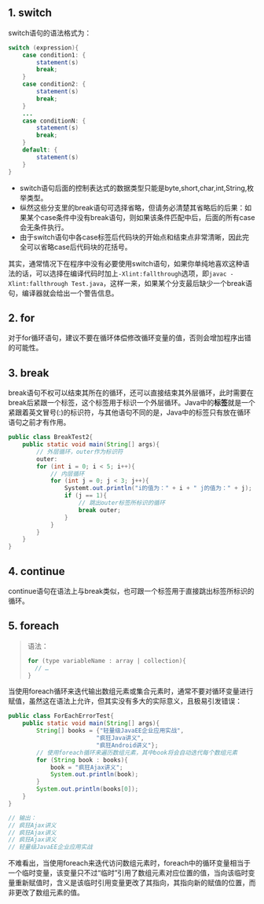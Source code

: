 ## 1. switch

switch语句的语法格式为：

```java
switch (expression){
    case condition1: {
        statement(s)
        break;
    }
    case condition2: {
        statement(s)
        break;
    }
    ...
    case conditionN: {
        statement(s)
        break;
    }
    default: {
        statement(s)
    }
}
```

- switch语句后面的控制表达式的数据类型只能是byte,short,char,int,String,枚举类型。
- 纵然这些分支里的break语句可选择省略，但请务必清楚其省略后的后果：如果某个case条件中没有break语句，则如果该条件匹配中后，后面的所有case会无条件执行。
- 由于switch语句中各case标签后代码块的开始点和结束点非常清晰，因此完全可以省略case后代码块的花括号。

其实，通常情况下在程序中没有必要使用switch语句，如果你单纯地喜欢这种语法的话，可以选择在编译代码时加上`-Xlint:fallthrough`选项，即`javac -Xlint:fallthrough Test.java`，这样一来，如果某个分支最后缺少一个break语句，编译器就会给出一个警告信息。

## 2. for

对于for循环语句，建议不要在循环体偿修改循环变量的值，否则会增加程序出错的可能性。

## 3. break

break语句不权可以结束其所在的循环，还可以直接结束其外层循环，此时需要在break后紧跟一个标签，这个标签用于标识一个外层循环。Java中的**标签**就是一个紧跟着英文冒号(:)的标识符，与其他语句不同的是，Java中的标签只有放在循环语句之前才有作用。

```java
public class BreakTest2{
    public static void main(String[] args){
        // 外层循环，outer作为标识符
        outer:
        for (int i = 0; i < 5; i++){
            // 内层循环
            for (int j = 0; j < 3; j++){
                Systemt.out.println("i的值为：" + i + " j的值为：" + j);
                if (j == 1){
                    // 跳出outer标签所标识的循环
                    break outer;
                }
            }
        }
    }
}
```

## 4. continue

continue语句在语法上与break类似，也可跟一个标签用于直接跳出标签所标识的循环。

## 5. foreach

> 语法：
>
> ```java
> for (type variableName : array | collection){
> 	// …
> }
> ```

当使用foreach循环来迭代输出数组元素或集合元素时，通常不要对循环变量进行赋值，虽然这在语法上允许，但其实没有多大的实际意义，且极易引发错误：

```java
public class ForEachErrorTest{
    public static void main(String[] args){
        String[] books = {"轻量级JavaEE企业应用实战",
                         "疯狂Java讲义",
                         "疯狂Android讲义"};
        // 使用foreach循环来遍历数组元素，其中book将会自动迭代每个数组元素
        for (String book : books){
            book = "疯狂Ajax讲义";
            System.out.println(book);
        }
        System.out.println(books[0]);
    }
}

// 输出：
// 疯狂Ajax讲义
// 疯狂Ajax讲义
// 疯狂Ajax讲义
// 轻量级JavaEE企业应用实战
```

不难看出，当使用foreach来迭代访问数组元素时，foreach中的循环变量相当于一个临时变量，该变量只不过“临时”引用了数组元素对应位置的值，当向该临时变量重新赋值时，含义是该临时引用变量更改了其指向，其指向新的赋值的位置，而非更改了数组元素的值。

